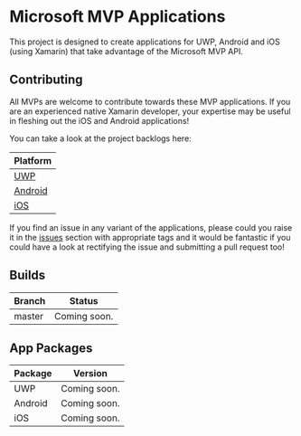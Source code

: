 Microsoft MVP Applications
===========

This project is designed to create applications for UWP, Android and iOS (using Xamarin) that take advantage of the Microsoft MVP API.  

## Contributing
All MVPs are welcome to contribute towards these MVP applications. If you are an experienced native Xamarin developer, your expertise may be useful in fleshing out the iOS and Android applications!

You can take a look at the project backlogs here:

| Platform |
| ------ |
| [UWP](https://github.com/jamesmcroft/MS-MVP-Apps/projects/1) |
| [Android](https://github.com/jamesmcroft/MS-MVP-Apps/projects/2) |
| [iOS](https://github.com/jamesmcroft/MS-MVP-Apps/projects/3) |

If you find an issue in any variant of the applications, please could you raise it in the [issues](https://github.com/jamesmcroft/mvp-api-app/issues) section with appropriate tags and it would be fantastic if you could have a look at rectifying the issue and submitting a pull request too!

## Builds

| Branch | Status |
| ------ | ------ |
| master | Coming soon. |

## App Packages

| Package | Version |
| ------ | ------ |
| UWP | Coming soon. |
| Android | Coming soon. |
| iOS | Coming soon. |

